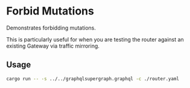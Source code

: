 # Forbid Mutations

Demonstrates forbidding mutations.

This is particularly useful for when you are testing the router against an existing Gateway via traffic mirroring.

## Usage

```bash
cargo run -- -s ../../graphqlsupergraph.graphql -c ./router.yaml
```
